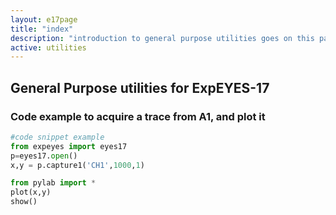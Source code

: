 ```yaml
---
layout: e17page
title: "index"
description: "introduction to general purpose utilities goes on this page"
active: utilities
---
```



## General Purpose utilities for ExpEYES-17

### Code example to acquire a trace from A1, and plot it
```python
#code snippet example
from expeyes import eyes17
p=eyes17.open()
x,y = p.capture1('CH1',1000,1)

from pylab import *
plot(x,y)
show()
```
